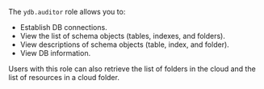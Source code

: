The `ydb.auditor` role allows you to:

* Establish DB connections.
* View the list of schema objects (tables, indexes, and folders).
* View descriptions of schema objects (table, index, and folder).
* View DB information.

Users with this role can also retrieve the list of folders in the cloud and the list of resources in a cloud folder.